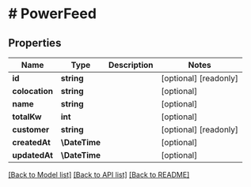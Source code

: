 # # PowerFeed

## Properties

Name | Type | Description | Notes
------------ | ------------- | ------------- | -------------
**id** | **string** |  | [optional] [readonly]
**colocation** | **string** |  | [optional]
**name** | **string** |  | [optional]
**totalKw** | **int** |  | [optional]
**customer** | **string** |  | [optional] [readonly]
**createdAt** | **\DateTime** |  | [optional]
**updatedAt** | **\DateTime** |  | [optional]

[[Back to Model list]](../../README.md#models) [[Back to API list]](../../README.md#endpoints) [[Back to README]](../../README.md)
